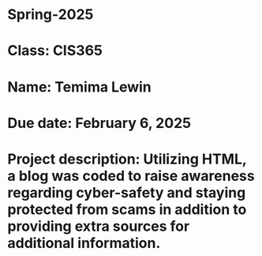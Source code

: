 # Spring-2025
# Class: CIS365
# Name: Temima Lewin
# Due date: February 6, 2025
# Project description: Utilizing HTML, a blog was coded to raise awareness regarding cyber-safety and staying protected from scams in addition to providing extra sources for additional information.